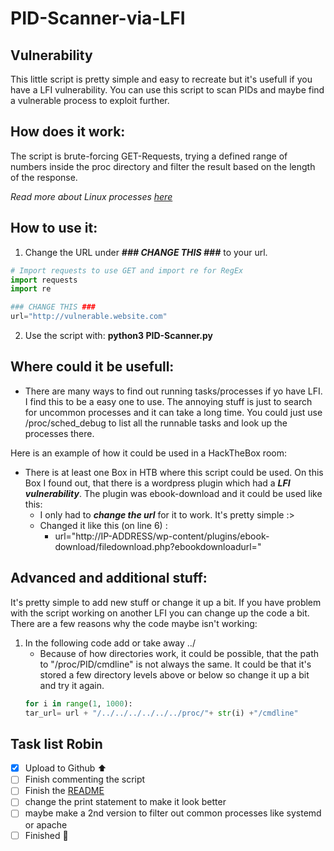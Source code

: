 # PID-Scanner-via-LFI
## Vulnerability
This little script is pretty simple and easy to recreate but it's usefull if you have a LFI vulnerability. You can use this script to scan PIDs and maybe find a vulnerable process to exploit further.

## How does it work:
The script is brute-forcing GET-Requests, trying a defined range of numbers inside the proc directory and filter the result based on the length of the response.

*Read more about Linux processes [here](https://man7.org/linux/man-pages/man5/proc.5.html)*

## How to use it:
1. Change the URL under **_### CHANGE THIS ###_** to your url. 
```python
# Import requests to use GET and import re for RegEx
import requests
import re

### CHANGE THIS ###
url="http://vulnerable.website.com"
```
2. Use the script with: **python3 PID-Scanner.py** 

## Where could it be usefull:
- There are many ways to find out running tasks/processes if yo have LFI. I find this to be a easy one to use. The annoying stuff is just to search for uncommon processes and it can take a long time. You could just use /proc/sched_debug to list all the runnable tasks and look up the processes there. 

Here is an example of how it could be used in a HackTheBox room:
- There is at least one Box in HTB where this script could be used. On this Box I found out, that there is a wordpress plugin which had a **_LFI vulnerability_**. The plugin was ebook-download and it could be used like this: 
  - I only had to **_change the url_** for it to work. It's pretty simple :>
  - Changed it like this (on line 6) :
    - url="http://IP-ADDRESS/wp-content/plugins/ebook-download/filedownload.php?ebookdownloadurl=" 



## Advanced and additional stuff:
It's pretty simple to add new stuff or change it up a bit. If you have problem with the script working on another LFI you can change up the code a bit. There are a few reasons why the code maybe isn't working:
1. In the following code add or take away ../
   - Because of how directories work, it could be possible, that the path to "/proc/PID/cmdline" is not always the same. It could be that it's stored a few directory levels above or below so change it up a bit and try it again. 
    ```python
    for i in range(1, 1000):
    tar_url= url + "/../../../../../../proc/"+ str(i) +"/cmdline"
    ```

## Task list Robin
- [x] Upload to Github ⬆️
- [ ] Finish commenting the script
- [ ] Finish the [README](README.md)
- [ ] change the print statement to make it look better
- [ ] maybe make a 2nd version to filter out common processes like systemd or apache
- [ ] Finished :tada:
